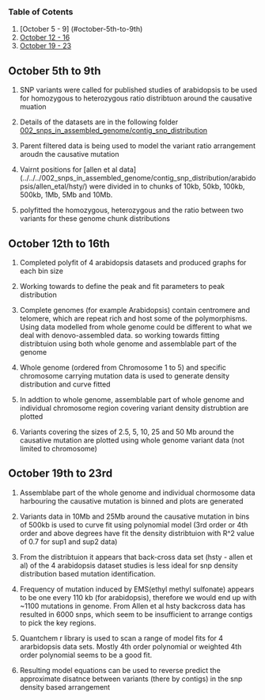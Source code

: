 ### Table of Cotents
1. [October 5 - 9]  (#october-5th-to-9th)
2. [October 12 - 16](#october-12th-to-16th)
3. [October 19 - 23](#october-19th-to-23rd)


## October 5th to 9th

1. SNP variants were called for published studies of arabidopsis to be used for homozygous to heterozygous ratio distribtuon around the causative muation

2. Details of the datasets are in the following folder [002_snps\_in\_assembled\_genome/contig\_snp\_distribution](../../../002_snps_in_assembled_genome/contig_snp_distribution/)

3. Parent filtered data is being used to model the variant ratio arrangement aroudn the causative mutation

4. Vairnt positions for [allen et al data] (../../../002_snps_in_assembled_genome/contig_snp_distribution/arabidopsis/allen_etal/hsty/) were divided in to chunks of 10kb, 50kb, 100kb, 500kb, 1Mb, 5Mb and 10Mb.

5. polyfitted the homozygous, heterozygous and the ratio between two variants for these genome chunk distributions


## October 12th to 16th

1. Completed polyfit of 4 arabidopsis datasets and produced graphs for each bin size

2. Working towards to define the peak and fit parameters to peak distribution

3. Complete genomes (for example Arabidopsis) contain centromere and telomere, which are repeat rich and host some of the polymorphisms. Using data modelled from whole genome could be different to what we deal with denovo-assembled data. so working towards fitting distribtuion using both whole genome and assemblable part of the genome

4. Whole genome (ordered from Chromosome 1 to 5) and specific chromosome carrying mutation data is used to generate density distribution and curve fitted

5. In addtion to whole genome, assemblable part of whole genome and individual chromosome region covering variant density distrubtion are plotted

6. Variants covering the sizes of 2.5, 5, 10, 25 and 50 Mb around the causative mutation are plotted using whole genome variant data (not limited to chromosome)


## October 19th to 23rd

1. Assemblabe part of the whole genome and individual chormosome data harbouring the causative mutation is binned and plots are generated

2. Variants data in 10Mb and 25Mb around the causative mutation in bins of 500kb is used to curve fit using polynomial model (3rd order or 4th order and above degrees have fit the density distribtuion with R^2 value of 0.7 for sup1 and sup2 data)

3. From the distribtuion it appears that back-cross data set (hsty - allen et al) of the 4 arabidopsis dataset studies is less ideal for snp density distribution based mutation identification.

4. Frequency of mutation induced by EMS(ethyl methyl sulfonate) appears to be one every 110 kb (for arabidopsis), therefore we would end up with ~1100 mutations in genome. From Allen et al hsty backcross data has resulted in 6000 snps, which seem to be insufficient to arrange contigs to pick the key regions.

5. Quantchem r library is used to scan a range of model fits for 4 ararbidopsis data sets. Mostly 4th order polynomial or weighted 4th order polynomial seems to be a good fit.

6. Resulting model equations can be used to reverse predict the approximate disatnce between variants (there by contigs) in the snp density based arrangement
